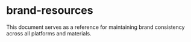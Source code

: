 # brand-resources
This document serves as a reference for maintaining brand consistency across all platforms and materials.